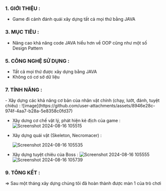 <h3>1. GIỚI THIỆU :</h3>
<ul>
   <li>Game đi cảnh đánh quái xây dựng tất cả mọi thứ bằng JAVA</li>
</ul>
     
<h3>3. MỤC TIÊU :</h3>
<ul>
   <li> Nâng cao khả năng code JAVA hiểu hơn về OOP cũng như một số Design Pattern</li>
</ul>
     
<h3>5. CÔNG NGHỆ SỬ DỤNG :</h3>
<ul>
   <li>Tất cả mọi thứ được xây dựng bằng JAVA</li>
   <li>Không có cơ sở dữ liệu</li>
</ul>
    
   
<h3>7. TÍNH NĂNG :</h3>
   - Xây dựng các khả năng cơ bản của nhân vật chính (chạy, lướt, đánh, tuyệt chiêu) :
   ![image](https://github.com/user-attachments/assets/8946e28c-974f-4aa7-b28a-5e8358c0fd37)

   
   - Xây dưng cơ chế vật lý, phát hiện kẻ địch của game :
   ![Screenshot 2024-08-16 105515](https://github.com/user-attachments/assets/4d0e7f3a-eb97-4cd1-a8e4-525df681f1d8)
   
   - Xây dựng quái vật (Skeleton, Necromacer) :</li>
   ![Screenshot 2024-08-16 105535](https://github.com/user-attachments/assets/36f1d36a-ca6e-4a7e-8e7b-4693984ba084)

   - Xây dựng tuyệt chiêu của Boss :
   ![Screenshot 2024-08-16 105555](https://github.com/user-attachments/assets/d754d79e-9b59-4d31-94ce-44ad7a9dac63)
   ![Screenshot 2024-08-16 105739](https://github.com/user-attachments/assets/b7ff286a-8b33-4d27-bd20-1bba931d64a4)


<h3>9. TÔNG KẾT :</h3>
<p> => Sau một tháng xây dựng chúng tôi đã hoàn thành được màn 1 của trò chơi</p>
    

